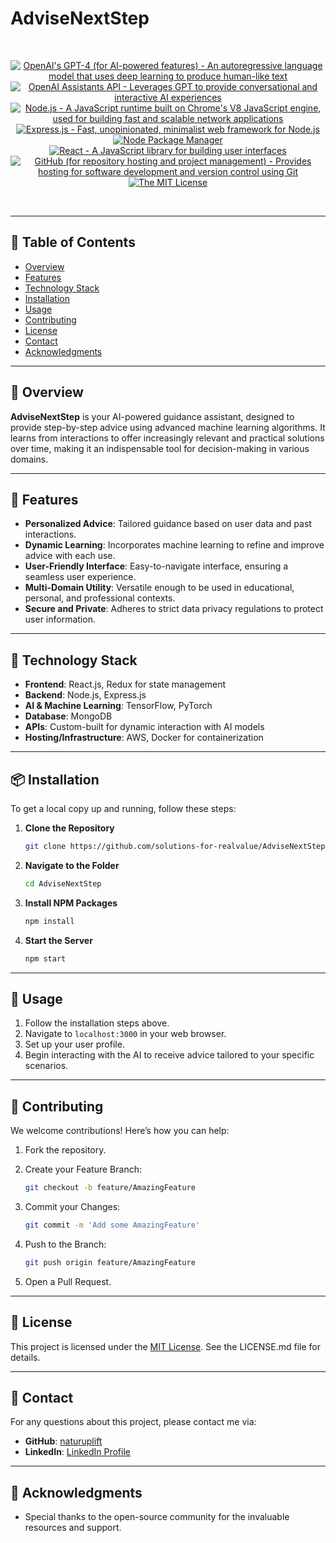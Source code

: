# AdviseNextStep

<br/>
<p align="center">
  <a href="https://www.openai.com/" >
        <img alt="OpenAI's GPT-4 (for AI-powered features) - An autoregressive language model that uses deep learning to produce human-like text" src="https://img.shields.io/static/v1.svg?label=OpenAI&message=GPT-4&color=brightgreen" /></a>
    <a href="https://platform.openai.com/docs/assistants/overview" >
        <img alt="OpenAI Assistants API - Leverages GPT to provide conversational and interactive AI experiences" src="https://img.shields.io/static/v1.svg?label=OpenAI&message=Assistants API&color=brightgreen" /></a>
    <a href="https://nodejs.org/" >
        <img alt="Node.js - A JavaScript runtime built on Chrome's V8 JavaScript engine, used for building fast and scalable network applications" src="https://img.shields.io/static/v1.svg?label=Node.js&message=JavaScript runtime&color=lightyellow" /></a>
  <a href="https://expressjs.com/" >
        <img alt="Express.js - Fast, unopinionated, minimalist web framework for Node.js" src="https://img.shields.io/static/v1.svg?label=Express.js&message=Web framework&color=green" /></a>
    <a href="https://www.npmjs.com/" >
        <img alt="Node Package Manager" src="https://img.shields.io/static/v1.svg?label=npm&message=packages&color=lightblue" /></a>
    <a href="https://reactjs.org/" >
        <img alt="React - A JavaScript library for building user interfaces" src="https://img.shields.io/static/v1.svg?label=React&message=UI library&color=blue" /></a>
    <a href="https://github.com/">
        <img alt="GitHub (for repository hosting and project management) - Provides hosting for software development and version control using Git" src="https://img.shields.io/static/v1.svg?label=GitHub&message=hosting&color=lightgrey" /></a>
    <a href="https://opensource.org/license/mit/">
        <img alt="The MIT License" src="https://img.shields.io/static/v1.svg?label=License&message=MIT&color=lightgreen" /></a>
</p>
<br/>

---

## 📖 Table of Contents

- [Overview](#-overview)
- [Features](#-features)
- [Technology Stack](#-technology-stack)
- [Installation](#-installation)
- [Usage](#-usage)
- [Contributing](#-contributing)
- [License](#-license)
- [Contact](#-contact)
- [Acknowledgments](#-acknowledgments)

---

## 🌟 Overview

**AdviseNextStep** is your AI-powered guidance assistant, designed to provide step-by-step advice using advanced machine learning algorithms. It learns from interactions to offer increasingly relevant and practical solutions over time, making it an indispensable tool for decision-making in various domains.

---

## 🚀 Features

- **Personalized Advice**: Tailored guidance based on user data and past interactions.
- **Dynamic Learning**: Incorporates machine learning to refine and improve advice with each use.
- **User-Friendly Interface**: Easy-to-navigate interface, ensuring a seamless user experience.
- **Multi-Domain Utility**: Versatile enough to be used in educational, personal, and professional contexts.
- **Secure and Private**: Adheres to strict data privacy regulations to protect user information.

---

## 🔨 Technology Stack

- **Frontend**: React.js, Redux for state management
- **Backend**: Node.js, Express.js
- **AI & Machine Learning**: TensorFlow, PyTorch
- **Database**: MongoDB
- **APIs**: Custom-built for dynamic interaction with AI models
- **Hosting/Infrastructure**: AWS, Docker for containerization

---

## 📦 Installation

To get a local copy up and running, follow these steps:

1. **Clone the Repository**
   
   ```bash
   git clone https://github.com/solutions-for-realvalue/AdviseNextStep.git
   ```

2. **Navigate to the Folder**

   ```bash
   cd AdviseNextStep
   ```

3. **Install NPM Packages**

   ```bash
   npm install
   ```

4. **Start the Server**

   ```bash
   npm start
   ```

---

## 🎯 Usage

1. Follow the installation steps above.
2. Navigate to `localhost:3000` in your web browser.
3. Set up your user profile.
4. Begin interacting with the AI to receive advice tailored to your specific scenarios.

---

## 🤝 Contributing

We welcome contributions! Here’s how you can help:

1. Fork the repository.
2. Create your Feature Branch:

   ```bash
   git checkout -b feature/AmazingFeature
   ```

3. Commit your Changes:

   ```bash
   git commit -m 'Add some AmazingFeature'
   ```

4. Push to the Branch:

   ```bash
   git push origin feature/AmazingFeature
   ```

5. Open a Pull Request.

---

## 📜 License

This project is licensed under the [MIT License][mit-license]. See the LICENSE.md file for details.

---

## 📧 Contact

For any questions about this project, please contact me via:

- **GitHub**: [naturuplift](https://github.com/naturuplift)
- **LinkedIn**: [LinkedIn Profile](https://www.linkedin.com/in/arnaldo-sepulveda-7b321022/)

---

## 🙌 Acknowledgments

- Special thanks to the open-source community for the invaluable resources and support.

[mit-license]: <https://opensource.org/license/mit/>

